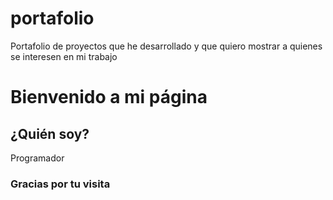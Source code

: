 # portafolio
Portafolio de proyectos que he desarrollado y que quiero mostrar a quienes se interesen en mi trabajo

# Bienvenido a mi página
## ¿Quién soy?
Programador

### Gracias por tu visita
